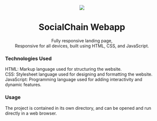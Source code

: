 <div align="center">
  <br />
  <br />
  
  <img src="./assets/images/logo.png" />

  <h1 align="center">SocialChain Webapp</h1>
Fully responsive landing page, <br />Responsive for all devices, built using HTML, CSS, and JavaScript.

</div>


### Technologies Used
HTML: Markup language used for structuring the website.
<br /> CSS: Stylesheet language used for designing and formatting the website.
<br /> JavaScript: Programming language used for adding interactivity and dynamic features.

### Usage
The project is contained in its own directory, and can be opened and run directly in a web browser.

